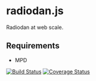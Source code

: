# radiodan.js

Radiodan at web scale.

## Requirements

* MPD

[![Build Status](https://travis-ci.org/radiodan/radiodan.js.png?branch=master)](https://travis-ci.org/radiodan/radiodan.js)
[![Coverage Status](https://coveralls.io/repos/radiodan/radiodan.js/badge.png?branch=master)](https://coveralls.io/r/radiodan/radiodan.js?branch=master)

